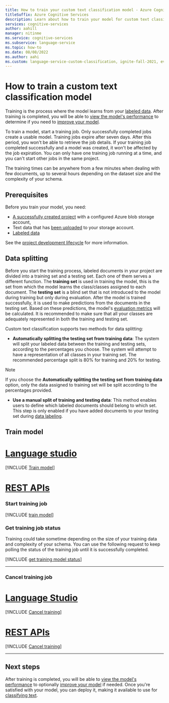 ```yaml
---
title: How to train your custom text classification model - Azure Cognitive Services
titleSuffix: Azure Cognitive Services
description: Learn about how to train your model for custom text classification.
services: cognitive-services
author: aahill
manager: nitinme
ms.service: cognitive-services
ms.subservice: language-service
ms.topic: how-to
ms.date: 08/08/2022
ms.author: aahi
ms.custom: language-service-custom-classification, ignite-fall-2021, event-tier1-build-2022
---
```


# How to train a custom text classification model

Training is the process where the model learns from your [labeled data](tag-data.md). After training is completed, you will be able to [view the model's performance](view-model-evaluation.md) to determine if you need to [improve your model](improve-model.md).

To train a model, start a training job. Only successfully completed jobs create a usable model. Training jobs expire after seven days. After this period, you won't be able to retrieve the job details. If your training job completed successfully and a model was created, it won't be affected by the job expiration. You can only have one training job running at a time, and you can't start other jobs in the same project. 

The training times can be anywhere from a few minutes when dealing with few documents, up to several hours depending on the dataset size and the complexity of your schema.



## Prerequisites

Before you train your model, you need:

* [A successfully created project](create-project.md) with a configured Azure blob storage account, 
* Text data that has [been uploaded](design-schema.md#data-preparation) to your storage account.
* [Labeled data](tag-data.md)

See the [project development lifecycle](../overview.md#project-development-lifecycle) for more information.

## Data splitting

Before you start the training process, labeled documents in your project are divided into a training set and a testing set. Each one of them serves a different function.
The **training set** is used in training the model, this is the set from which the model learns the class/classes assigned to each document. 
The **testing set** is a blind set that is not introduced to the model during training but only during evaluation. 
After the model is trained successfully, it is used to make predictions from the documents in the testing set. Based on these predictions, the model's [evaluation metrics](../concepts/evaluation-metrics.md) will be calculated. 
It is recommended to make sure that all your classes are adequately represented in both the training and testing set.

Custom text classification supports two methods for data splitting:

* **Automatically splitting the testing set from training data**: The system will split your labeled data between the training and testing sets, according to the percentages you choose. The system will attempt to have a representation of all classes in your training set. The recommended percentage split is 80% for training and 20% for testing. 

 > [!NOTE]
 > If you choose the **Automatically splitting the testing set from training data** option, only the data assigned to training set will be split according to the percentages provided.

* **Use a manual split of training and testing data**: This method enables users to define which labeled documents should belong to which set. This step is only enabled if you have added documents to your testing set during [data labeling](tag-data.md).

## Train model

# [Language studio](#tab/Language-studio)

[!INCLUDE [Train model](../includes/language-studio/train-model.md)]

# [REST APIs](#tab/REST-APIs)

### Start training job

[!INCLUDE [train model](../includes/rest-api/train-model.md)]

### Get training job status

Training could take sometime depending on the size of your training data and complexity of your schema. You can use the following request to keep polling the status of the training job until it is successfully completed.

 [!INCLUDE [get training model status](../includes/rest-api/get-training-status.md)]

---

### Cancel training job

# [Language Studio](#tab/language-studio)

[!INCLUDE [Cancel training](../includes/language-studio/cancel-training.md)]

# [REST APIs](#tab/rest-api)

[!INCLUDE [Cancel training](../includes/rest-api/cancel-training.md)]

---

## Next steps

After training is completed, you will be able to [view the model's performance](view-model-evaluation.md) to optionally [improve your model](improve-model.md) if needed. Once you're satisfied with your model, you can deploy it, making it available to use for [classifying text](call-api.md).
